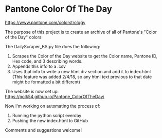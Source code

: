 # Pantone Color Of The Day
https://www.pantone.com/colorstrology

The purpose of this project is to create an archive of all of Pantone's "Color of the Day" colors

The DailyScraper_BS.py file does the following:
  1. Scrapes the Color of the Day website to get the Color name, Pantone ID, Hex code, and 3 describing words. 
  2. Appends this info to a .csv
  3. Uses that info to write a new html div section and add it to index.html
     (This feature was added 2/4/18, so any html text previous to that date might be formatted a bit different)

The website is now set up: https://polk54.github.io/Pantone_ColorOfTheDay/

Now I'm working on automating the process of:
  1. Running the python script everday
  2. Pushing the new index.html to GitHub

Comments and suggestions welcome!
